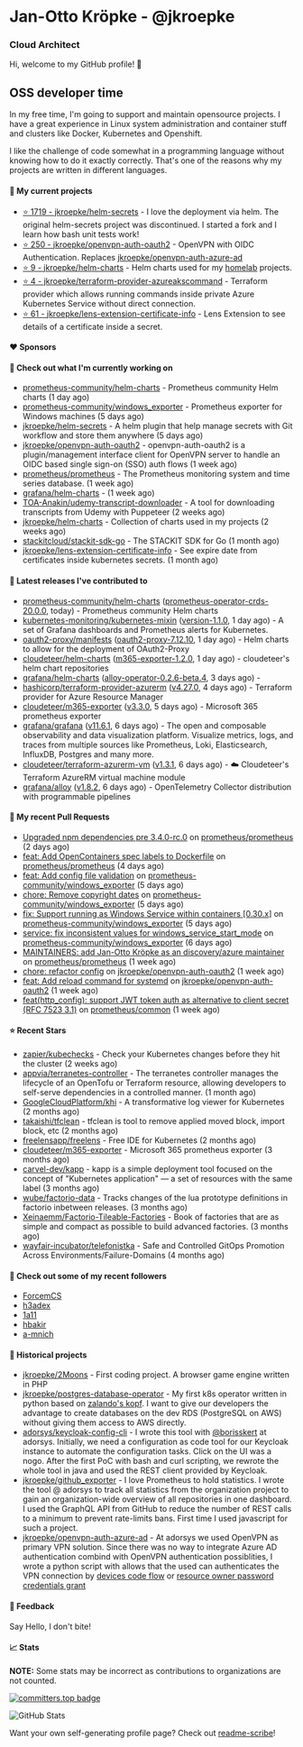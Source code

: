 # Jan-Otto Kröpke - @jkroepke
### Cloud Architect 

Hi, welcome to my GitHub profile! 👋

## OSS developer time
In my free time, I'm going to support and maintain opensource projects. I have a great experience in Linux system administration and container stuff and clusters like Docker, Kubernetes and Openshift.

I like the challenge of code somewhat in a programming language without knowing how to do it exactly correctly. That's one of the reasons why my projects are written in different languages.

#### 🌱 My current projects
- [⭐️ 1719 - jkroepke/helm-secrets](https://github.com/jkroepke/helm-secrets) - I love the deployment via helm. The original helm-secrets project was discontinued. I started a fork and I learn how bash unit tests work!
- [⭐️ 250 - jkroepke/openvpn-auth-oauth2](https://github.com/jkroepke/openvpn-auth-oauth2) - OpenVPN with OIDC Authentication. Replaces  [jkroepke/openvpn-auth-azure-ad](https://github.com/jkroepke/openvpn-auth-azure-ad) 
- [⭐️ 9 - jkroepke/helm-charts](https://github.com/jkroepke/helm-charts) - Helm charts used for my [homelab](https://github.com/jkroepke/homelab) projects.
- [⭐️ 4 - jkroepke/terraform-provider-azureakscommand](https://github.com/jkroepke/terraform-provider-azureakscommand) - Terraform provider which allows running commands inside private Azure Kubernetes Service without direct connection.
- [⭐️ 61 - jkroepke/lens-extension-certificate-info](https://github.com/jkroepke/lens-extension-certificate-info) - Lens Extension to see details of a certificate inside a secret.

#### ❤️ Sponsors


#### 👷 Check out what I'm currently working on

- [prometheus-community/helm-charts](https://github.com/prometheus-community/helm-charts) - Prometheus community Helm charts (1 day ago)
- [prometheus-community/windows_exporter](https://github.com/prometheus-community/windows_exporter) - Prometheus exporter for Windows machines (5 days ago)
- [jkroepke/helm-secrets](https://github.com/jkroepke/helm-secrets) - A helm plugin that help manage secrets with Git workflow and store them anywhere (5 days ago)
- [jkroepke/openvpn-auth-oauth2](https://github.com/jkroepke/openvpn-auth-oauth2) - openvpn-auth-oauth2 is a plugin/management interface client for OpenVPN server to handle an OIDC based single sign-on (SSO) auth flows (1 week ago)
- [prometheus/prometheus](https://github.com/prometheus/prometheus) - The Prometheus monitoring system and time series database. (1 week ago)
- [grafana/helm-charts](https://github.com/grafana/helm-charts) -  (1 week ago)
- [TOA-Anakin/udemy-transcript-downloader](https://github.com/TOA-Anakin/udemy-transcript-downloader) - A tool for downloading transcripts from Udemy with Puppeteer (2 weeks ago)
- [jkroepke/helm-charts](https://github.com/jkroepke/helm-charts) - Collection of charts used in my projects (2 weeks ago)
- [stackitcloud/stackit-sdk-go](https://github.com/stackitcloud/stackit-sdk-go) - The STACKIT SDK for Go (1 month ago)
- [jkroepke/lens-extension-certificate-info](https://github.com/jkroepke/lens-extension-certificate-info) - See expire date from certificates inside kubernetes secrets. (1 month ago)

#### 🔭 Latest releases I've contributed to

- [prometheus-community/helm-charts](https://github.com/prometheus-community/helm-charts) ([prometheus-operator-crds-20.0.0](https://github.com/prometheus-community/helm-charts/releases/tag/prometheus-operator-crds-20.0.0), today) - Prometheus community Helm charts
- [kubernetes-monitoring/kubernetes-mixin](https://github.com/kubernetes-monitoring/kubernetes-mixin) ([version-1.1.0](https://github.com/kubernetes-monitoring/kubernetes-mixin/releases/tag/version-1.1.0), 1 day ago) -  A set of Grafana dashboards and Prometheus alerts for Kubernetes.
- [oauth2-proxy/manifests](https://github.com/oauth2-proxy/manifests) ([oauth2-proxy-7.12.10](https://github.com/oauth2-proxy/manifests/releases/tag/oauth2-proxy-7.12.10), 1 day ago) - Helm charts to allow for the deployment of OAuth2-Proxy
- [cloudeteer/helm-charts](https://github.com/cloudeteer/helm-charts) ([m365-exporter-1.2.0](https://github.com/cloudeteer/helm-charts/releases/tag/m365-exporter-1.2.0), 1 day ago) - cloudeteer's helm chart repositories
- [grafana/helm-charts](https://github.com/grafana/helm-charts) ([alloy-operator-0.2.6-beta.4](https://github.com/grafana/helm-charts/releases/tag/alloy-operator-0.2.6-beta.4), 3 days ago) - 
- [hashicorp/terraform-provider-azurerm](https://github.com/hashicorp/terraform-provider-azurerm) ([v4.27.0](https://github.com/hashicorp/terraform-provider-azurerm/releases/tag/v4.27.0), 4 days ago) - Terraform provider for Azure Resource Manager
- [cloudeteer/m365-exporter](https://github.com/cloudeteer/m365-exporter) ([v3.3.0](https://github.com/cloudeteer/m365-exporter/releases/tag/v3.3.0), 5 days ago) - Microsoft 365 prometheus exporter
- [grafana/grafana](https://github.com/grafana/grafana) ([v11.6.1](https://github.com/grafana/grafana/releases/tag/v11.6.1), 6 days ago) - The open and composable observability and data visualization platform. Visualize metrics, logs, and traces from multiple sources like Prometheus, Loki, Elasticsearch, InfluxDB, Postgres and many more. 
- [cloudeteer/terraform-azurerm-vm](https://github.com/cloudeteer/terraform-azurerm-vm) ([v1.3.1](https://github.com/cloudeteer/terraform-azurerm-vm/releases/tag/v1.3.1), 6 days ago) - ☁️ Cloudeteer's Terraform AzureRM virtual machine module
- [grafana/alloy](https://github.com/grafana/alloy) ([v1.8.2](https://github.com/grafana/alloy/releases/tag/v1.8.2), 6 days ago) - OpenTelemetry Collector distribution with programmable pipelines

#### 🔨 My recent Pull Requests

- [Upgraded npm dependencies pre 3.4.0-rc.0](https://github.com/prometheus/prometheus/pull/16493) on [prometheus/prometheus](https://github.com/prometheus/prometheus) (2 days ago)
- [feat: Add OpenContainers spec labels to Dockerfile](https://github.com/prometheus/prometheus/pull/16483) on [prometheus/prometheus](https://github.com/prometheus/prometheus) (4 days ago)
- [feat: Add config file validation](https://github.com/prometheus-community/windows_exporter/pull/2011) on [prometheus-community/windows_exporter](https://github.com/prometheus-community/windows_exporter) (5 days ago)
- [chore: Remove copyright dates](https://github.com/prometheus-community/windows_exporter/pull/2010) on [prometheus-community/windows_exporter](https://github.com/prometheus-community/windows_exporter) (5 days ago)
- [fix: Support running as Windows Service within containers [0.30.x]](https://github.com/prometheus-community/windows_exporter/pull/2009) on [prometheus-community/windows_exporter](https://github.com/prometheus-community/windows_exporter) (5 days ago)
- [service: fix inconsistent values for windows_service_start_mode](https://github.com/prometheus-community/windows_exporter/pull/2007) on [prometheus-community/windows_exporter](https://github.com/prometheus-community/windows_exporter) (6 days ago)
- [MAINTAINERS: add Jan-Otto Kröpke as an discovery/azure maintainer](https://github.com/prometheus/prometheus/pull/16460) on [prometheus/prometheus](https://github.com/prometheus/prometheus) (1 week ago)
- [chore: refactor config](https://github.com/jkroepke/openvpn-auth-oauth2/pull/483) on [jkroepke/openvpn-auth-oauth2](https://github.com/jkroepke/openvpn-auth-oauth2) (1 week ago)
- [feat: Add reload command for systemd](https://github.com/jkroepke/openvpn-auth-oauth2/pull/482) on [jkroepke/openvpn-auth-oauth2](https://github.com/jkroepke/openvpn-auth-oauth2) (1 week ago)
- [feat(http_config): support JWT token auth as alternative to client secret (RFC 7523 3.1)](https://github.com/prometheus/common/pull/781) on [prometheus/common](https://github.com/prometheus/common) (1 week ago)

#### ⭐ Recent Stars

- [zapier/kubechecks](https://github.com/zapier/kubechecks) - Check your Kubernetes changes before they hit the cluster (2 weeks ago)
- [appvia/terranetes-controller](https://github.com/appvia/terranetes-controller) - The terranetes controller manages the lifecycle of an OpenTofu or Terraform resource, allowing developers to self-serve dependencies in a controlled manner. (1 month ago)
- [GoogleCloudPlatform/khi](https://github.com/GoogleCloudPlatform/khi) - A transformative log viewer for Kubernetes (2 months ago)
- [takaishi/tfclean](https://github.com/takaishi/tfclean) - tfclean is tool to remove applied moved block, import block, etc (2 months ago)
- [freelensapp/freelens](https://github.com/freelensapp/freelens) - Free IDE for Kubernetes (2 months ago)
- [cloudeteer/m365-exporter](https://github.com/cloudeteer/m365-exporter) - Microsoft 365 prometheus exporter (3 months ago)
- [carvel-dev/kapp](https://github.com/carvel-dev/kapp) - kapp is a simple deployment tool focused on the concept of "Kubernetes application" — a set of resources with the same label (3 months ago)
- [wube/factorio-data](https://github.com/wube/factorio-data) - Tracks changes of the lua prototype definitions in factorio inbetween releases. (3 months ago)
- [Xeinaemm/Factorio-Tileable-Factories](https://github.com/Xeinaemm/Factorio-Tileable-Factories) - Book of factories that are as simple and compact as possible to build advanced factories. (3 months ago)
- [wayfair-incubator/telefonistka](https://github.com/wayfair-incubator/telefonistka) - Safe and Controlled GitOps Promotion Across Environments/Failure-Domains (4 months ago)

#### 👯 Check out some of my recent followers

- [ForcemCS](https://github.com/ForcemCS)
- [h3adex](https://github.com/h3adex)
- [1a11](https://github.com/1a11)
- [hbakir](https://github.com/hbakir)
- [a-mnich](https://github.com/a-mnich)

#### 📜 Historical projects
- [jkroepke/2Moons](https://github.com/jkroepke/2Moons) - First coding project. A browser game engine written in PHP
- [jkroepke/postgres-database-operator](https://github.com/jkroepke/postgres-database-operator) - My first k8s operator written in python based on [zalando's kopf](https://github.com/zalando-incubator/kopf). I want to give our developers the advantage to create databases on the dev RDS (PostgreSQL on AWS) without giving them access to AWS directly.
- [adorsys/keycloak-config-cli](https://github.com/adorsys/keycloak-config-cli) - I wrote this tool with [@borisskert](https://github.com/borisskert) at adorsys. Initially, we need a configuration as code tool for our Keycloak instance to automate the configuration tasks. Click on the UI was a nogo. After the first PoC with bash and curl scripting, we rewrote the whole tool in java and used the REST client provided by Keycloak.
- [jkroepke/github_exporter](https://github.com/jkroepke/github_exporter) - I love Prometheus to hold statistics. I wrote the tool @ adorsys to track all statistics from the organization project to gain an organization-wide overview of all repositories in one dashboard. I used the GraphQL API from GitHub to reduce the number of REST calls to a minimum to prevent rate-limits bans. First time I used javascript for such a project.
- [jkroepke/openvpn-auth-azure-ad](https://github.com/jkroepke/openvpn-auth-azure-ad) - At adorsys we used OpenVPN as primary VPN solution. Since there was no way to integrate Azure AD authentication combind with OpenVPN authentication possiblities, I wrote a python script with allows that the used can authenticates the VPN connection by [devices code flow](https://docs.microsoft.com/en-us/azure/active-directory/develop/v2-oauth2-device-code) or [resource owner password credentials grant](https://docs.microsoft.com/en-us/azure/active-directory/develop/v2-oauth-ropc)

#### 💬 Feedback

Say Hello, I don't bite!

#### 📈 Stats

**NOTE:** Some stats may be incorrect as contributions to organizations
are not counted.

[![committers.top badge](https://user-badge.committers.top/germany/jkroepke.svg)](https://user-badge.committers.top/germany/jkroepke)

![GitHub Stats](https://github-readme-stats.vercel.app/api?username=jkroepke&count_private=false&theme=tokyonight&show_icons=true)

Want your own self-generating profile page? Check out [readme-scribe](https://github.com/muesli/readme-scribe)!
